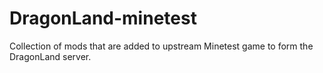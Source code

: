 # DragonLand-minetest
Collection of mods that are added to upstream Minetest game to form the DragonLand server.
